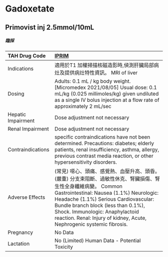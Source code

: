 # Gadoxetate

## Primovist inj 2.5mmol/10mL

##### 臨採

| TAH Drug Code      | [IPRIM](https://www.tahsda.org.tw/drugs/hissearch.php?drug_code=IPRIM)                                                                                                                                                                                                                                                                                |
|:-------------------|:------------------------------------------------------------------------------------------------------------------------------------------------------------------------------------------------------------------------------------------------------------------------------------------------------------------------------------------------------|
| Indications        | 適用於T1 加權掃描核磁造影時,偵測肝臟局部病灶及提供病灶特性資訊。 MRI of liver                                                                                                                                                                                                                                                                         |
| Dosing             | Adults: 0.1 mL / kg body weight. [Micromedex 2021/08/05] Usual dose: 0.1 mL/kg (0.025 millimoles/kg) given undiluted as a single IV bolus injection at a flow rate of approximately 2 mL/sec                                                                                                                                                          |
| Hepatic Impairment | Dose adjustment not necessary                                                                                                                                                                                                                                                                                                                         |
| Renal Impairment   | Dose adjustment not necessary                                                                                                                                                                                                                                                                                                                         |
| Contraindications  | specific contraindications have not been determined. Precautions: diabetes; elderly patients, renal insufficiency, asthma, allergy, previous contrast media reaction, or other hypersensitivity disorders.                                                                                                                                            |
| Adverse Effects    | (常見) 噁心、頭痛、感覺熱、血壓升高、頭昏。 (嚴重) 分支束阻斷、過敏性休克、腎臟損傷、腎生性全身纖維病變。 Common Gastrointestinal: Nausea (1.1%) Neurologic: Headache (1.1%) Serious Cardiovascular: Bundle branch block (less than 0.1%), Shock. Immunologic: Anaphylactoid reaction. Renal: Injury of kidney, Acute, Nephrogenic systemic fibrosis. |
| Pregnancy          | No Data                                                                                                                                                                                                                                                                                                                                               |
| Lactation          | No (Limited) Human Data - Potential Toxicity                                                                                                                                                                                                                                                                                                          |

